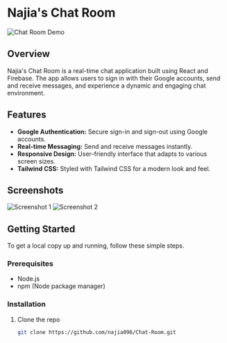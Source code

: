 # Najia's Chat Room

![Chat Room Demo](https://your-gif-link-here.com/chat-room.gif)

## Overview

Najia's Chat Room is a real-time chat application built using React and Firebase. The app allows users to sign in with their Google accounts, send and receive messages, and experience a dynamic and engaging chat environment.

## Features

- **Google Authentication:** Secure sign-in and sign-out using Google accounts.
- **Real-time Messaging:** Send and receive messages instantly.
- **Responsive Design:** User-friendly interface that adapts to various screen sizes.
- **Tailwind CSS:** Styled with Tailwind CSS for a modern look and feel.

## Screenshots

![Screenshot 1](https://your-screenshot-link-here.com/screenshot1.png)
![Screenshot 2](https://your-screenshot-link-here.com/screenshot2.png)

## Getting Started

To get a local copy up and running, follow these simple steps.

### Prerequisites

- Node.js
- npm (Node package manager)

### Installation

1. Clone the repo
   ```sh
   git clone https://github.com/najia096/Chat-Room.git
